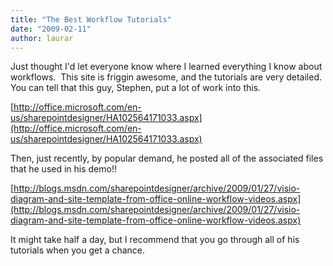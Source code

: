 ```yaml
---
title: "The Best Workflow Tutorials"
date: "2009-02-11"
author: laurar
---
```


Just thought I'd let everyone know where I learned everything I know about workflows.  This site is friggin awesome, and the tutorials are very detailed.  You can tell that this guy, Stephen, put a lot of work into this.

[http://office.microsoft.com/en-us/sharepointdesigner/HA102564171033.aspx](http://office.microsoft.com/en-us/sharepointdesigner/HA102564171033.aspx)

Then, just recently, by popular demand, he posted all of the associated files that he used in his demo!!

[http://blogs.msdn.com/sharepointdesigner/archive/2009/01/27/visio-diagram-and-site-template-from-office-online-workflow-videos.aspx](http://blogs.msdn.com/sharepointdesigner/archive/2009/01/27/visio-diagram-and-site-template-from-office-online-workflow-videos.aspx)

It might take half a day, but I recommend that you go through all of his tutorials when you get a chance.
